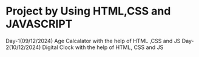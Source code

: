 # Project by Using HTML,CSS and JAVASCRIPT
Day-1(09/12/2024)
        Age Calcalator with the help of HTML ,CSS and JS
Day-2(10/12/2024)
        Digital Clock with the help of HTML, CSS and JS
